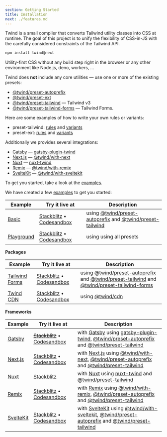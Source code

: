 ```yaml
---
section: Getting Started
title: Installation
next: ./features.md
---
```


Twind is a small compiler that converts Tailwind utility classes into CSS at runtime. The goal of this project is to unify the flexibility of CSS-in-JS with the carefully considered constraints of the Tailwind API.

```sh
npm install twind@next
```

Utility-first CSS without any build step right in the browser or any other environment like Node.js, deno, workers, ...

Twind does **not** include any core utilities — use one or more of the existing presets:

- [@twind/preset-autoprefix](https://github.com/tw-in-js/twind/tree/next/packages/preset-autoprefix)
- [@twind/preset-ext](https://github.com/tw-in-js/twind/tree/next/packages/preset-ext)
- [@twind/preset-tailwind](https://github.com/tw-in-js/twind/tree/next/packages/preset-tailwind) — Tailwind v3
- [@twind/preset-tailwind-forms](https://github.com/tw-in-js/twind/tree/next/packages/preset-tailwind-forms) — Tailwind Forms.

Here are some examples of how to write your own rules or variants:

- preset-tailwind: [rules](https://github.com/tw-in-js/twind/blob/next/packages/preset-tailwind/src/rules.ts) and [variants](https://github.com/tw-in-js/twind/blob/next/packages/preset-tailwind/src/variants.ts)
- preset-ext: [rules](https://github.com/tw-in-js/twind/blob/next/packages/preset-ext/src/rules.ts) and [variants](https://github.com/tw-in-js/twind/blob/next/packages/preset-ext/src/variants.ts)

Additionally we provides several integrations:

- [Gatsby](https://github.com/gatsbyjs/gatsby) — [gatsby-plugin-twind](https://github.com/tw-in-js/twind/tree/next/packages/gatsby-plugin-twind)
- [Next.js](https://kit.svelte.dev) — [@twind/with-next](https://github.com/tw-in-js/twind/tree/next/packages/with-next)
- [Nuxt](https://v3.nuxtjs.org) — [nuxt-twind](https://github.com/pi0/nuxt-twind)
- [Remix](https://remix.run) — [@twind/with-remix](https://github.com/tw-in-js/twind/tree/next/packages/with-remix)
- [SvelteKit](https://kit.svelte.dev) — [@twind/with-sveltekit](https://github.com/tw-in-js/twind/tree/next/packages/with-sveltekit)

To get you started, take a look at the [examples](https://github.com/tw-in-js/twind/tree/next/examples).

We have created a few [examples](https://github.com/tw-in-js/twind/tree/next/examples) to get you started:

| Example                                                                       | Try it live at                                                                                                                                                                    | Description                                                                                                                                                                                                 |
| ----------------------------------------------------------------------------- | --------------------------------------------------------------------------------------------------------------------------------------------------------------------------------- | ----------------------------------------------------------------------------------------------------------------------------------------------------------------------------------------------------------- |
| [Basic](https://github.com/tw-in-js/twind/tree/next/examples/basic)           | [Stackblitz](https://stackblitz.com/fork/github/tw-in-js/twind/tree/next/examples/basic) • [Codesandbox](https://githubbox.com/tw-in-js/twind/tree/next/examples/basic)           | using [@twind/preset-autoprefix](https://github.com/tw-in-js/twind/tree/next/packages/preset-autoprefix) and [@twind/preset-tailwind](https://github.com/tw-in-js/twind/tree/next/packages/preset-tailwind) |
| [Playground](https://github.com/tw-in-js/twind/tree/next/examples/playground) | [Stackblitz](https://stackblitz.com/fork/github/tw-in-js/twind/tree/next/examples/playground) • [Codesandbox](https://githubbox.com/tw-in-js/twind/tree/next/examples/playground) | using using all presets                                                                                                                                                                                     |

**Packages**

| Example                                                                               | Try it live at                                                                                                                                                                                        | Description                                                                                                                                                                                                                                                                                                                |
| ------------------------------------------------------------------------------------- | ----------------------------------------------------------------------------------------------------------------------------------------------------------------------------------------------------- | -------------------------------------------------------------------------------------------------------------------------------------------------------------------------------------------------------------------------------------------------------------------------------------------------------------------------- |
| [Tailwind Forms](https://github.com/tw-in-js/twind/tree/next/examples/tailwind-forms) | [Stackblitz](https://stackblitz.com/fork/github/tw-in-js/twind/tree/next/examples/using-tailwind-forms) • [Codesandbox](https://githubbox.com/tw-in-js/twind/tree/next/examples/using-tailwind-forms) | using [@twind/preset-autoprefix](https://github.com/tw-in-js/twind/tree/next/packages/preset-autoprefix) and [@twind/preset-tailwind](https://github.com/tw-in-js/twind/tree/next/packages/preset-tailwind) and [@twind/preset-tailwind-forms](https://github.com/tw-in-js/twind/tree/next/packages/preset-tailwind-forms) |
| [Twind CDN](https://github.com/tw-in-js/twind/tree/next/examples/using-twind-cdn)     | [Stackblitz](https://stackblitz.com/fork/github/tw-in-js/twind/tree/next/examples/using-twind-cdn) • [Codesandbox](https://githubbox.com/tw-in-js/twind/tree/next/examples/using-twind-cdn)           | using [@twind/cdn](https://github.com/tw-in-js/twind/tree/next/packages/cdn)                                                                                                                                                                                                                                               |

**Frameworks**

| Example                                                                          | Try it live at                                                                                                                                                                            | Description                                                                                                                                                                                                                                                                                                                                          |
| -------------------------------------------------------------------------------- | ----------------------------------------------------------------------------------------------------------------------------------------------------------------------------------------- | ---------------------------------------------------------------------------------------------------------------------------------------------------------------------------------------------------------------------------------------------------------------------------------------------------------------------------------------------------- |
| [Gatsby](https://github.com/tw-in-js/twind/tree/next/examples/gatsby)            | ~~[Stackblitz](https://stackblitz.com/fork/github/tw-in-js/twind/tree/next/examples/with-gatsby)~~ • [Codesandbox](https://githubbox.com/tw-in-js/twind/tree/next/examples/with-gatsby)   | with [Gatsby](https://www.gatsbyjs.com) using [gatsby-plugin-twind](https://github.com/tw-in-js/twind/tree/next/packages/gatsby-plugin-twind), [@twind/preset-autoprefix](https://github.com/tw-in-js/twind/tree/next/packages/preset-autoprefix) and [@twind/preset-tailwind](https://github.com/tw-in-js/twind/tree/next/packages/preset-tailwind) |
| [Next.js](https://github.com/tw-in-js/twind/tree/next/examples/with-next)        | [Stackblitz](https://stackblitz.com/fork/github/tw-in-js/twind/tree/next/examples/with-next) • [Codesandbox](https://githubbox.com/tw-in-js/twind/tree/next/examples/with-next)           | with [Next.js](https://nextjs.org) using [@twind/with-next](https://github.com/tw-in-js/twind/tree/next/packages/with-next), [@twind/preset-autoprefix](https://github.com/tw-in-js/twind/tree/next/packages/preset-autoprefix) and [@twind/preset-tailwind](https://github.com/tw-in-js/twind/tree/next/packages/preset-tailwind)                   |
| [Nuxt](https://github.com/pi0/nuxt-twind/tree/main/playground)                   | [Stackblitz](https://stackblitz.com/fork/github/pi0/nuxt-twind/tree/main/playground)                                                                                                      | with [Nuxt](https://v3.nuxtjs.org/) using [nuxt-twind](https://github.com/pi0/nuxt-twind) and [@twind/preset-tailwind](https://github.com/tw-in-js/twind/tree/next/packages/preset-tailwind)                                                                                                                                                         |
| [Remix](https://github.com/tw-in-js/twind/tree/next/examples/with-remix)         | [Stackblitz](https://stackblitz.com/fork/github/tw-in-js/twind/tree/next/examples/with-remix) • [Codesandbox](https://githubbox.com/tw-in-js/twind/tree/next/examples/with-remix)         | with [Remix](https://remix.run) using [@twind/with-remix](https://github.com/tw-in-js/twind/tree/next/packages/with-remix), [@twind/preset-autoprefix](https://github.com/tw-in-js/twind/tree/next/packages/preset-autoprefix) and [@twind/preset-tailwind](https://github.com/tw-in-js/twind/tree/next/packages/preset-tailwind)                    |
| [SvelteKit](https://github.com/tw-in-js/twind/tree/next/examples/with-sveltekit) | [Stackblitz](https://stackblitz.com/fork/github/tw-in-js/twind/tree/next/examples/with-sveltekit) • [Codesandbox](https://githubbox.com/tw-in-js/twind/tree/next/examples/with-sveltekit) | with [SvelteKit](https://kit.svelte.dev) using [@twind/with-sveltekit](https://github.com/tw-in-js/twind/tree/next/packages/with-sveltekit), [@twind/preset-autoprefix](https://github.com/tw-in-js/twind/tree/next/packages/preset-autoprefix) and [@twind/preset-tailwind](https://github.com/tw-in-js/twind/tree/next/packages/preset-tailwind)   |
